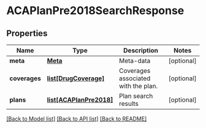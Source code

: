 # ACAPlanPre2018SearchResponse

## Properties
Name | Type | Description | Notes
------------ | ------------- | ------------- | -------------
**meta** | [**Meta**](Meta.md) | Meta-data | [optional] 
**coverages** | [**list[DrugCoverage]**](DrugCoverage.md) | Coverages associated with the plan. | [optional] 
**plans** | [**list[ACAPlanPre2018]**](ACAPlanPre2018.md) | Plan search results | [optional] 

[[Back to Model list]](../README.md#documentation-for-models) [[Back to API list]](../README.md#documentation-for-api-endpoints) [[Back to README]](../README.md)


